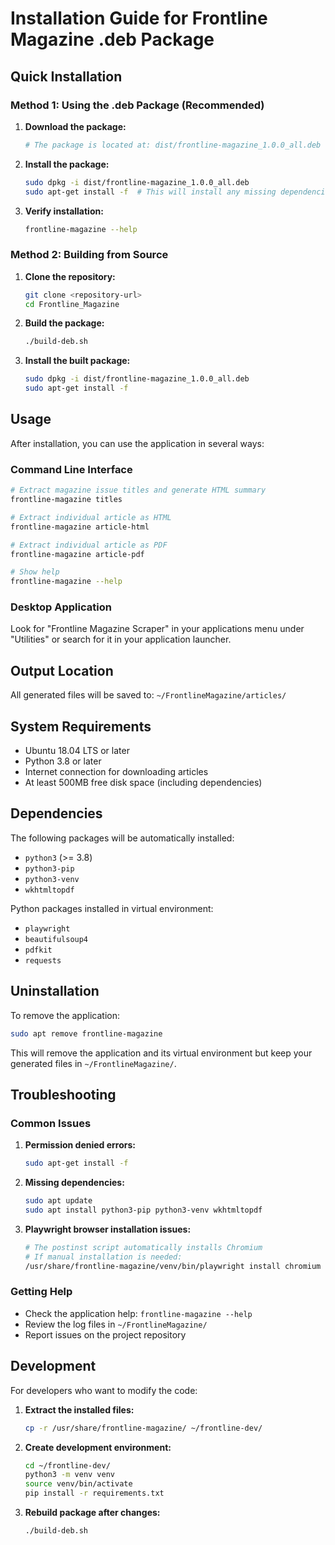 # Installation Guide for Frontline Magazine .deb Package

## Quick Installation

### Method 1: Using the .deb Package (Recommended)

1. **Download the package:**
   ```bash
   # The package is located at: dist/frontline-magazine_1.0.0_all.deb
   ```

2. **Install the package:**
   ```bash
   sudo dpkg -i dist/frontline-magazine_1.0.0_all.deb
   sudo apt-get install -f  # This will install any missing dependencies
   ```

3. **Verify installation:**
   ```bash
   frontline-magazine --help
   ```

### Method 2: Building from Source

1. **Clone the repository:**
   ```bash
   git clone <repository-url>
   cd Frontline_Magazine
   ```

2. **Build the package:**
   ```bash
   ./build-deb.sh
   ```

3. **Install the built package:**
   ```bash
   sudo dpkg -i dist/frontline-magazine_1.0.0_all.deb
   sudo apt-get install -f
   ```

## Usage

After installation, you can use the application in several ways:

### Command Line Interface

```bash
# Extract magazine issue titles and generate HTML summary
frontline-magazine titles

# Extract individual article as HTML
frontline-magazine article-html

# Extract individual article as PDF
frontline-magazine article-pdf

# Show help
frontline-magazine --help
```

### Desktop Application

Look for "Frontline Magazine Scraper" in your applications menu under "Utilities" or search for it in your application launcher.

## Output Location

All generated files will be saved to: `~/FrontlineMagazine/articles/`

## System Requirements

- Ubuntu 18.04 LTS or later
- Python 3.8 or later
- Internet connection for downloading articles
- At least 500MB free disk space (including dependencies)

## Dependencies

The following packages will be automatically installed:

- `python3` (>= 3.8)
- `python3-pip`
- `python3-venv`
- `wkhtmltopdf`

Python packages installed in virtual environment:
- `playwright`
- `beautifulsoup4`
- `pdfkit`
- `requests`

## Uninstallation

To remove the application:

```bash
sudo apt remove frontline-magazine
```

This will remove the application and its virtual environment but keep your generated files in `~/FrontlineMagazine/`.

## Troubleshooting

### Common Issues

1. **Permission denied errors:**
   ```bash
   sudo apt-get install -f
   ```

2. **Missing dependencies:**
   ```bash
   sudo apt update
   sudo apt install python3-pip python3-venv wkhtmltopdf
   ```

3. **Playwright browser installation issues:**
   ```bash
   # The postinst script automatically installs Chromium
   # If manual installation is needed:
   /usr/share/frontline-magazine/venv/bin/playwright install chromium
   ```

### Getting Help

- Check the application help: `frontline-magazine --help`
- Review the log files in `~/FrontlineMagazine/`
- Report issues on the project repository

## Development

For developers who want to modify the code:

1. **Extract the installed files:**
   ```bash
   cp -r /usr/share/frontline-magazine/ ~/frontline-dev/
   ```

2. **Create development environment:**
   ```bash
   cd ~/frontline-dev/
   python3 -m venv venv
   source venv/bin/activate
   pip install -r requirements.txt
   ```

3. **Rebuild package after changes:**
   ```bash
   ./build-deb.sh
   ```
